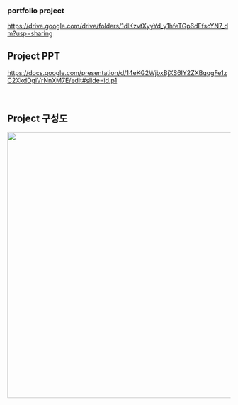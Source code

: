 ### portfolio project

https://drive.google.com/drive/folders/1dlKzvtXyyYd_y1hfeTGp6dFfscYN7_dm?usp=sharing
## Project PPT
https://docs.google.com/presentation/d/14eKG2WjbxBjXS6IY2ZXBqqgFe1zC2XkdDgiVrNnXM7E/edit#slide=id.p1
</hr/><br/>

## Project 구성도
<img width=800px height=600px src="https://user-images.githubusercontent.com/87507644/132822506-b37e16ef-6993-4f0a-af52-f24ac76bf2e4.PNG">
